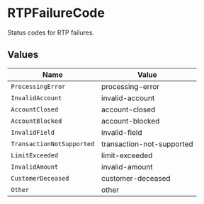 # RTPFailureCode

Status codes for RTP failures.


## Values

| Name                      | Value                     |
| ------------------------- | ------------------------- |
| `ProcessingError`         | processing-error          |
| `InvalidAccount`          | invalid-account           |
| `AccountClosed`           | account-closed            |
| `AccountBlocked`          | account-blocked           |
| `InvalidField`            | invalid-field             |
| `TransactionNotSupported` | transaction-not-supported |
| `LimitExceeded`           | limit-exceeded            |
| `InvalidAmount`           | invalid-amount            |
| `CustomerDeceased`        | customer-deceased         |
| `Other`                   | other                     |